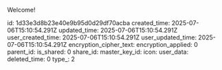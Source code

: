 Welcome!

id: 1d33e3d8b23e40e9b95d0d29df70acba
created_time: 2025-07-06T15:10:54.291Z
updated_time: 2025-07-06T15:10:54.291Z
user_created_time: 2025-07-06T15:10:54.291Z
user_updated_time: 2025-07-06T15:10:54.291Z
encryption_cipher_text: 
encryption_applied: 0
parent_id: 
is_shared: 0
share_id: 
master_key_id: 
icon: 
user_data: 
deleted_time: 0
type_: 2